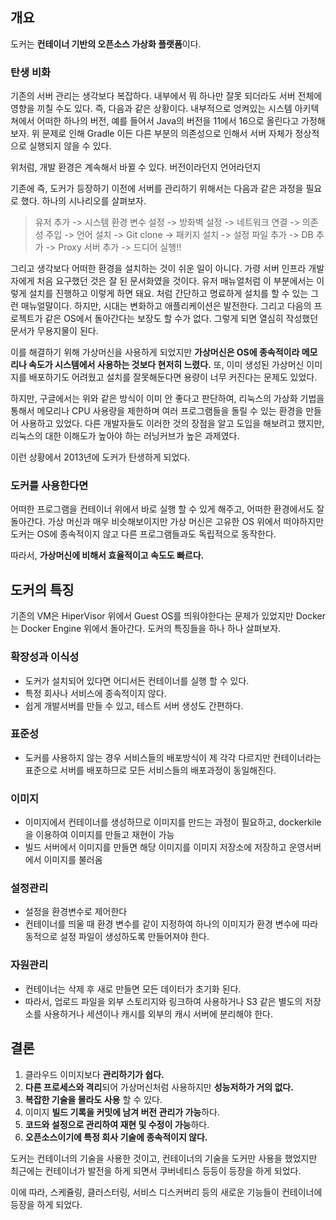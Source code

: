 ## 개요

도커는 **컨테이너 기반의 오픈소스 가상화 플랫폼**이다.

### 탄생 비화

기존의 서버 관리는 생각보다 복잡하다. 내부에서 뭐 하나만 잘못 되더라도 서버 전체에 영향을 끼칠 수도 있다.
즉, 다음과 같은 상황이다. 내부적으로 엉켜있는 시스템 아키텍쳐에서 어떠한 하나의 버전, 예를 들어서 Java의 버전을 11에서 16으로 올린다고 가정해보자.
위 문제로 인해 Gradle 이든 다른 부분의 의존성으로 인해서 서버 자체가 정상적으로 실행되지 않을 수 있다.

위처럼, 개발 환경은 계속해서 바뀔 수 있다. 버전이라던지 언어라던지

기존에 즉, 도커가 등장하기 이전에 서버를 관리하기 위해서는 다음과 같은 과정을 필요로 했다.
하나의 시나리오를 살펴보자.

> 유저 추가 -> 시스템 환경 변수 설정 -> 방화벽 설정 -> 네트워크 연결 -> 의존성 주입
> -> 언어 설치 -> Git clone -> 패키지 설치 -> 설정 파일 추가 -> DB 추가 -> Proxy 서버 추가 -> 드디어 실행!!

그리고 생각보다 어떠한 환경을 설치하는 것이 쉬운 일이 아니다. 가령 서버 인프라 개발자에게 처음 요구했던 것은 잘 된 문서화였을 것이다. 유저 매뉴얼처럼
이 부분에서는 이렇게 설치를 진행하고 이렇게 하면 돼요. 처럼 간단하고 명료하게 설치를 할 수 있는 그런 매뉴얼말이다.
하지만, 시대는 변화하고 애플리케이션은 발전한다. 그리고 다음의 프로젝트가 같은 OS에서 돌아간다는 보장도 할 수가 없다. 그렇게 되면 열심히 작성했던 문서가 무용지물이 된다.

이를 해결하기 위해 가상머신을 사용하게 되었지만 **가상머신은 OS에 종속적이라 메모리나 속도가 시스템에서 사용하는 것보다 현저히 느렸다.**
또, 이미 생성된 가상머신 이미지를 배포하기도 어려웠고 설치를 잘못해둔다면 용량이 너무 커진다는 문제도 있었다.

하지만, 구글에서는 위와 같은 방식이 이미 안 좋다고 판단하여, 리눅스의 가상화 기법을 통해서 메모리나 CPU 사용량을 제한하며 여러 프로그램들을 돌릴 수 있는 환경을 만들어 사용하고 있었다. 다른 개발자들도 이러한 것의 장점을 알고 도입을 해보려고 했지만, 리눅스의 대한 이해도가 높아야 하는 러닝커브가 높은 과제였다.

이런 상황에서 2013년에 도커가 탄생하게 되었다.

### 도커를 사용한다면

어떠한 프로그램을 컨테이너 위에서 바로 실행 할 수 있게 해주고, 어떠한 환경에서도 잘 돌아간다.
가상 머신과 매우 비슷해보이지만 가상 머신은 고유한 OS 위에서 떠야하지만 도커는 OS에 종속적이지 않고 다른 프로그램들과도 독립적으로 동작한다.

따라서, **가상머신에 비해서 효율적이고 속도도 빠르다.**

## 도커의 특징

기존의 VM은 HiperVisor 위에서 Guest OS를 띄워야한다는 문제가 있었지만 Docker는 Docker Engine 위에서 돌아간다.
도커의 특징들을 하나 하나 살펴보자.

### 확장성과 이식성

- 도커가 설치되어 있다면 어디서든 컨테이너를 실행 할 수 있다.
- 특정 회사나 서비스에 종속적이지 않다.
- 쉽게 개발서버를 만들 수 있고, 테스트 서버 생성도 간편하다.

### 표준성

- 도커를 사용하지 않는 경우 서비스들의 배포방식이 제 각각 다르지만 컨테이너라는 표준으로 서버를 배포하므로 모든 서비스들의 배포과정이 동일해진다.

### 이미지

- 이미지에서 컨테이너를 생성하므로 이미지를 만드는 과정이 필요하고, dockerkile을 이용하여 이미지를 만들고 재현이 가능
- 빌드 서버에서 이미지를 만들면 해당 이미지를 이미지 저장소에 저장하고 운영서버에서 이미지를 불러옴

### 설정관리

- 설정을 환경변수로 제어한다
- 컨테이너를 띄울 때 환경 변수를 같이 지정하여 하나의 이미지가 환경 변수에 따라 동적으로 설정 파일이 생성하도록 만들어져야 한다.

### 자원관리

- 컨테이너는 삭제 후 새로 만들면 모든 데이터가 초기화 된다.
- 따라서, 업로드 파일을 외부 스토리지와 링크하여 사용하거나 S3 같은 별도의 저장소를 사용하거나 세션이나 캐시를 외부의 캐시 서버에 분리해야 한다.

## 결론

1. 클라우드 이미지보다 **관리하기가 쉽다.**
2. **다른 프로세스와 격리**되어 가상머신처럼 사용하지만 **성능저하가 거의 없다.**
3. **복잡한 기술을 몰라도 사용** 할 수 있다.
4. 이미지 **빌드 기록을 커밋에 남겨 버전 관리가 가능**하다.
5. **코드와 설정으로 관리하여 재현 및 수정이 가능**하다.
6. **오픈소스이기에 특정 회사 기술에 종속적이지 않다.**

도커는 컨테이너의 기술을 사용한 것이고, 컨테이너의 기술을 도커만 사용을 했었지만 최근에는 컨테이너가 발전을 하게 되면서 쿠버네티스 등등이 등장을 하게 되었다.

이에 따라, 스케쥴링, 클러스터링, 서비스 디스커버리 등의 새로운 기능들이 컨테이너에 등장을 하게 되었다.